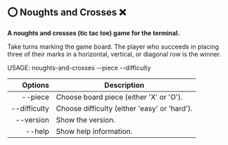## ⭕️ Noughts and Crosses ❌

**A noughts and crosses (tic tac toe) game for the terminal.**

Take turns marking the game board. The player who succeeds in placing three of their marks in a horizontal, vertical, or diagonal row is the winner. 

USAGE: noughts-and-crosses --piece <piece> --difficulty <difficulty>

| Options                   | Description                                  |
|--------------------------:|----------------------------------------------|
| --piece <piece>           | Choose board piece (either 'X' or 'O').      |
| --difficulty <difficulty> | Choose difficulty (either 'easy' or 'hard'). |
| --version                 | Show the version.                            |
| --help                    | Show help information.                       |
